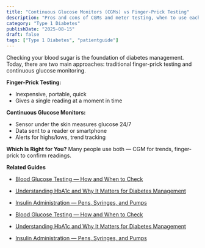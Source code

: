 ```yaml
---
title: "Continuous Glucose Monitors (CGMs) vs Finger-Prick Testing"
description: "Pros and cons of CGMs and meter testing, when to use each, and how to combine them for safer control."
category: "Type 1 Diabetes"
publishDate: "2025-08-15"
draft: false
tags: ["Type 1 Diabetes", "patientguide"]
---
```


Checking your blood sugar is the foundation of diabetes management. Today, there are two main approaches: traditional finger-prick testing and continuous glucose monitoring.

**Finger-Prick Testing:**
- Inexpensive, portable, quick
- Gives a single reading at a moment in time

**Continuous Glucose Monitors:**
- Sensor under the skin measures glucose 24/7
- Data sent to a reader or smartphone
- Alerts for highs/lows, trend tracking

**Which Is Right for You?**
Many people use both — CGM for trends, finger-prick to confirm readings.

**Related Guides**
- [Blood Glucose Testing — How and When to Check](/guides/blood-glucose-testing/)
- [Understanding HbA1c and Why It Matters for Diabetes Management](/guides/understanding-hba1c-and-why-it-matters-for-diabetes-management/)
- [Insulin Administration — Pens, Syringes, and Pumps](/guides/insulin-administration/)

- [Blood Glucose Testing — How and When to Check](#)
- [Understanding HbA1c and Why It Matters for Diabetes Management](#)
- [Insulin Administration — Pens, Syringes, and Pumps](#)
